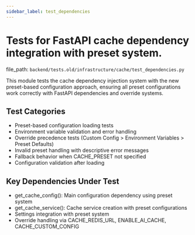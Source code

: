 ```yaml
---
sidebar_label: test_dependencies
---
```


# Tests for FastAPI cache dependency integration with preset system.

  file_path: `backend/tests.old/infrastructure/cache/test_dependencies.py`

This module tests the cache dependency injection system with the new preset-based
configuration approach, ensuring all preset configurations work correctly with
FastAPI dependencies and override systems.

## Test Categories

- Preset-based configuration loading tests
- Environment variable validation and error handling
- Override precedence tests (Custom Config > Environment Variables > Preset Defaults)
- Invalid preset handling with descriptive error messages
- Fallback behavior when CACHE_PRESET not specified
- Configuration validation after loading

## Key Dependencies Under Test

- get_cache_config(): Main configuration dependency using preset system
- get_cache_service(): Cache service creation with preset configurations
- Settings integration with preset system
- Override handling via CACHE_REDIS_URL, ENABLE_AI_CACHE, CACHE_CUSTOM_CONFIG
